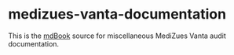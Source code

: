 medizues-vanta-documentation
============================

This is the [mdBook] source for miscellaneous MediZues Vanta audit
documentation.


[mdBook]: https://github.com/rust-lang/mdBook
